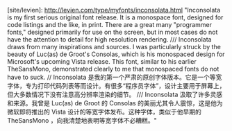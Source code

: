 [src/gh]: https://github.com/googlefonts/Inconsolata.git "(OFL-1.1) (Languages: Rust 96.4%, PureBasic 2.5%, HTML 1.1%) Development repo of Inconsolata Fonts by Raph Levien // Rapha Levien 的 Inconsolata 字体开发报告"
[site/levien]: http://levien.com/type/myfonts/inconsolata.html "Inconsolata is my first serious original font release. It is a monospace font, designed for code listings and the like, in print. There are a great many "programmer fonts," designed primarily for use on the screen, but in most cases do not have the attention to detail for high resolution rendering. /// Inconsolata draws from many inspirations and sources. I was particularly struck by the beauty of Luc(as) de Groot's Consolas, which is his monospaced design for Microsoft's upcoming Vista release. This font, similar to his earlier TheSansMono, demonstrated clearly to me that monospaced fonts do not have to suck. // Inconsolata 是我的第一个严肃的原创字体版本。它是一个等宽字体，专为打印代码列表等而设计。有很多“程序员字体”，设计主要用于屏幕上，但大多数情况下没有注意高分辨率渲染的细节。 /// Inconsolata 汲取了许多灵感和来源。我曾是 Luc(as) de Groot 的 Consolas 的美丽尤其令人震惊，这是他为微软即将推出的 Vista 设计的等宽字体发布。这种字体，类似于他早期的 TheSansMono ，向我清楚地表明等宽字体不必糟糕。"

